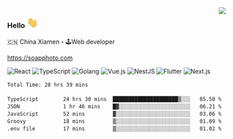 <img align="right" src="https://github-readme-stats.vercel.app/api?username=yiiu&show_icons=false&bg_color=30,e96443,904e95&title_color=fff&text_color=fff" />

### Hello <img src="https://raw.githubusercontent.com/ABSphreak/ABSphreak/master/gifs/Hi.gif" width="26px" />
 
🇨🇳 China Xiamen・🕹Web developer

https://soapphoto.com

<p align="left"><img src="https://cdn.svgporn.com/logos/react.svg" alt="React" width="32" height="32"/> <img src="https://cdn.svgporn.com/logos/typescript-icon.svg" alt="TypeScript" width="32" height="32"/> <img src="https://cdn.svgporn.com/logos/gopher.svg" alt="Golang" width="32" height="32"/> <img src="https://cdn.svgporn.com/logos/vue.svg" alt="Vue.js" width="32" height="32"/> <img src="https://cdn.svgporn.com/logos/nestjs.svg" alt="NestJS" width="32" height="32"/> <img src="https://cdn.svgporn.com/logos/flutter.svg" alt="Flutter" width="32" height="32"/> <img src="https://cdn.svgporn.com/logos/nextjs-icon.svg" alt="Next.js" width="32" height="32"/></p>


<!--START_SECTION:waka-->

```txt
Total Time: 28 hrs 39 mins

TypeScript        24 hrs 30 mins  █████████████████████▒░░░   85.50 %
JSON              1 hr 46 mins    █▓░░░░░░░░░░░░░░░░░░░░░░░   06.21 %
JavaScript        52 mins         ▓░░░░░░░░░░░░░░░░░░░░░░░░   03.06 %
Groovy            18 mins         ▒░░░░░░░░░░░░░░░░░░░░░░░░   01.09 %
.env file         17 mins         ▒░░░░░░░░░░░░░░░░░░░░░░░░   01.02 %
```

<!--END_SECTION:waka-->
